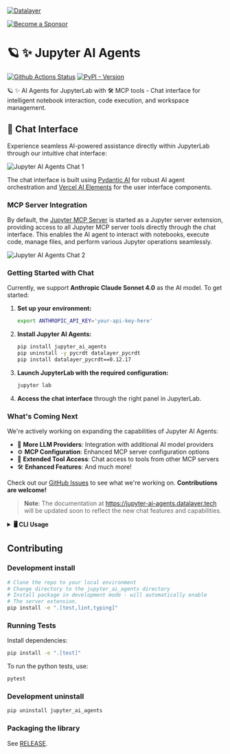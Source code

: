 <!--
  ~ Copyright (c) 2024-2025 Datalayer, Inc.
  ~
  ~ BSD 3-Clause License
-->

[![Datalayer](https://assets.datalayer.tech/datalayer-25.svg)](https://datalayer.io)

[![Become a Sponsor](https://img.shields.io/static/v1?label=Become%20a%20Sponsor&message=%E2%9D%A4&logo=GitHub&style=flat&color=1ABC9C)](https://github.com/sponsors/datalayer)

# 🪐 ✨ Jupyter AI Agents

[![Github Actions Status](https://github.com/datalayer/jupyter-ai-agents/workflows/Build/badge.svg)](https://github.com/datalayer/jupyter-ai-agents/actions/workflows/build.yml)
[![PyPI - Version](https://img.shields.io/pypi/v/jupyter-ai-agents)](https://pypi.org/project/jupyter-ai-agents)

🪐 ✨ AI Agents for JupyterLab with 🛠️ MCP tools - Chat interface for intelligent notebook interaction, code execution, and workspace management.

## 💬 Chat Interface

Experience seamless AI-powered assistance directly within JupyterLab through our intuitive chat interface:

![Jupyter AI Agents Chat 1](https://assets.datalayer.tech/jupyter-ai-agents/jupyter-ai-agents-chat-1.png)

The chat interface is built using [Pydantic AI](https://github.com/pydantic/pydantic-ai) for robust AI agent orchestration and [Vercel AI Elements](https://github.com/vercel/ai-elements) for the user interface components.

### MCP Server Integration

By default, the [Jupyter MCP Server](https://github.com/datalayer/jupyter-mcp-server) is started as a Jupyter server extension, providing access to all Jupyter MCP server tools directly through the chat interface. This enables the AI agent to interact with notebooks, execute code, manage files, and perform various Jupyter operations seamlessly.

![Jupyter AI Agents Chat 2](https://assets.datalayer.tech/jupyter-ai-agents/jupyter-ai-agents-chat-2.png)

### Getting Started with Chat

Currently, we support **Anthropic Claude Sonnet 4.0** as the AI model. To get started:

1. **Set up your environment:**
   ```bash
   export ANTHROPIC_API_KEY='your-api-key-here'
   ```

2. **Install Jupyter AI Agents:**
   ```bash
   pip install jupyter_ai_agents
   pip uninstall -y pycrdt datalayer_pycrdt
   pip install datalayer_pycrdt==0.12.17
   ```

3. **Launch JupyterLab with the required configuration:**
   ```bash
   jupyter lab
   ```

4. **Access the chat interface** through the right panel in JupyterLab.

### What's Coming Next

We're actively working on expanding the capabilities of Jupyter AI Agents:

- 🚀 **More LLM Providers**: Integration with additional AI model providers
- ⚙️ **MCP Configuration**: Enhanced MCP server configuration options
- 🔧 **Extended Tool Access**: Chat access to tools from other MCP servers
- 🛠️ **Enhanced Features**: And much more!

Check out our [GitHub Issues](https://github.com/datalayer/jupyter-ai-agents/issues) to see what we're working on. **Contributions are welcome!**

> **Note**: The documentation at https://jupyter-ai-agents.datalayer.tech will be updated soon to reflect the new chat features and capabilities.


<details>
<summary><strong>🖥️ CLI Usage</strong></summary>

## CLI Usage

You can also use Jupyter AI Agents through the command line interface for automated notebook operations.

![Jupyter AI Agents CLI](https://assets.datalayer.tech/jupyter-ai-agent/ai-agent-prompt-demo-terminal.gif)


### Basic Installation

To install Jupyter AI Agents, run the following command:

```bash
pip install jupyter_ai_agents
pip uninstall -y pycrdt datalayer_pycrdt
pip install datalayer_pycrdt==0.12.17
```

Or clone this repository and install it from source:

```bash
git clone https://github.com/datalayer/jupyter-ai-agents
cd jupyter-ai-agents
pip install -e .
```

### JupyterLab Setup

The Jupyter AI Agents can directly interact with JupyterLab. The modifications made by the Jupyter AI Agents can be seen in real-time thanks to [Jupyter Real Time Collaboration](https://jupyterlab.readthedocs.io/en/stable/user/rtc.html). Make sure you have JupyterLab installed with the Collaboration extension:

```bash
pip install jupyterlab==4.4.1 jupyter-collaboration==4.0.2
```

We ask you to take additional actions to overcome limitations and bugs of the pycrdt library. Ensure you create a new shell after running the following commands:

```bash
pip uninstall -y pycrdt datalayer_pycrdt
pip install datalayer_pycrdt==0.12.17
```
### Examples

We put here quick examples for Out-Kernel Stateless Agents via CLI helping your JupyterLab session.

### CLI with Pydantic AI and MCP (Recommended)

The new **pydantic-ai based CLI** uses the [Model Context Protocol (MCP)](https://modelcontextprotocol.io/) to communicate with Jupyter via the `jupyter-mcp-server`. This is the recommended approach as it:
- Uses modern pydantic-ai agents
- Leverages MCP for tool integration
- Communicates directly with Jupyter server (no nbmodel client needed)
- Supports interactive mode with pydantic-ai's built-in CLI

Start JupyterLab, setting a `port` and a `token` to be reused by the agent, and create a notebook `notebook.ipynb`.

```bash
# make jupyterlab
jupyter lab --port 8888 --IdentityProvider.token MY_TOKEN
```

Jupyter AI Agents supports multiple AI model providers (more information can be found on [this documentation page](https://jupyter-ai-agents.datalayer.tech/docs/models)).

The following takes you through an example with OpenAI. Make sure you have your API key set:

```bash
export OPENAI_API_KEY='your-api-key-here'
```

**Prompt Agent (Pydantic AI)**

Create and execute code based on user instructions using the pydantic-ai agent:

```bash
# Pydantic AI Prompt agent example
jupyter-ai-agents-pydantic prompt \
  --url http://localhost:8888 \
  --token MY_TOKEN \
  --model-provider openai \
  --model-name gpt-4o \
  --path notebook.ipynb \
  --input "Create a matplotlib example"
```

**Explain Error Agent (Pydantic AI)**

Analyze and fix notebook errors using the pydantic-ai agent:

```bash
# Pydantic AI Explain Error agent example
jupyter-ai-agents-pydantic explain-error \
  --url http://localhost:8888 \
  --token MY_TOKEN \
  --model-provider openai \
  --model-name gpt-4o \
  --path notebook.ipynb \
  --current-cell-index 5
```

**Interactive Mode (Pydantic AI)**

Start an interactive chat session with the AI agent:

```bash
# Interactive mode with pydantic-ai CLI
jupyter-ai-agents-pydantic interactive \
  --url http://localhost:8888 \
  --token MY_TOKEN \
  --model-provider openai \
  --model-name gpt-4o \
  --path notebook.ipynb
```

The interactive mode uses pydantic-ai's built-in CLI interface, providing features like:
- `/exit`: Exit the session
- `/markdown`: Show last response in markdown format
- `/multiline`: Toggle multiline input mode
- `/cp`: Copy last response to clipboard

### CLI with LangChain (Legacy)

The original LangChain-based CLI uses Real-Time Collaboration (RTC) to communicate with notebooks. While still supported, we recommend using the pydantic-ai based CLI above.

The following takes you through an example with the Azure OpenAI provider. Read the [Azure Documentation](https://learn.microsoft.com/en-us/azure/ai-services/openai) to get the needed credentials and make sure you define them in the following `.env` file.

```bash
cat << EOF >>.env
OPENAI_API_VERSION="..."
AZURE_OPENAI_ENDPOINT="..."
AZURE_OPENAI_API_KEY="..."
EOF
```

**Prompt Agent (LangChain)**

To use the Jupyter AI Agents, an easy way is to launch a CLI (update the Azure deployment name based on your setup).

```bash
# Prompt agent example.
# make jupyter-ai-agents-prompt
jupyter-ai-agents prompt \
  --url http://localhost:8888 \
  --token MY_TOKEN \
  --model-provider azure-openai \
  --model-name gpt-4o-mini \
  --path notebook.ipynb \
  --input "Create a matplotlib example"
```

![Jupyter AI Agents](https://assets.datalayer.tech/jupyter-ai-agent/ai-agent-prompt-demo-terminal.gif)

**Explain Error Agent (LangChain)**

```bash
# Explain Error agent example.
# make jupyter-ai-agents-explain-error
jupyter-ai-agents explain-error \
  --url http://localhost:8888 \
  --token MY_TOKEN \
  --model-provider azure-openai \
  --model-name gpt-4o-mini \
  --path notebook.ipynb
```

![Jupyter AI Agents](https://assets.datalayer.tech/jupyter-ai-agent/ai-agent-explainerror-demo-terminal.gif)


### About the Technology

Jupyter AI Agents empowers **AI** models to **interact** with and **modify Jupyter Notebooks**. The agent is equipped with tools such as adding code cells, inserting markdown cells, executing code, enabling it to modify the notebook comprehensively based on user instructions or by reacting to the Jupyter notebook events.

This Agent is **innovative** as it is designed to **operate on the entire Notebook**, not just at the cell level, enabling more comprehensive and seamless modifications.

The Agent can also run separately from the Jupyter server as the communication is achieved through RTC via the [Jupyter NbModel Client](https://github.com/datalayer/jupyter-nbmodel-client) and the [Jupyter Kernel Client](https://github.com/datalayer/jupyter-kernel-client).

```
Jupyter AI Agents <---> JupyterLab
       |
       | RTC (Real Time Collaboration)
       |
Jupyter Clients
```
</details>

## Contributing

### Development install

```bash
# Clone the repo to your local environment
# Change directory to the jupyter_ai_agents directory
# Install package in development mode - will automatically enable
# The server extension.
pip install -e ".[test,lint,typing]"
```

### Running Tests

Install dependencies:

```bash
pip install -e ".[test]"
```

To run the python tests, use:

```bash
pytest
```

### Development uninstall

```bash
pip uninstall jupyter_ai_agents
```

### Packaging the library

See [RELEASE](RELEASE.md).
